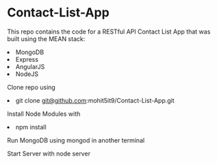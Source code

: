 # Contact-List-App
This repo contains the code for a RESTful API Contact List App that was built using the MEAN stack:  
<li>MongoDB</li> <li>Express</li> <li>AngularJS</li> <li>NodeJS</li>

Clone repo using <li>git clone git@github.com:mohit5it9/Contact-List-App.git</li>

Install Node Modules with <li>npm install</li>

Run MongoDB using mongod in another terminal

Start Server with node server
